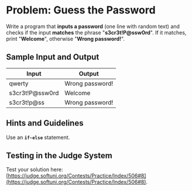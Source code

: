 # Problem: Guess the Password

Write a program that **inputs a password** (one line with random text) and checks if the input **matches** the phrase "**s3cr3t!P@ssw0rd**". If it matches, print "**Welcome**", otherwise "**Wrong password!**".

## Sample Input and Output

| Input           | Output          |
| --------------- | --------------- |
| qwerty          | Wrong password! |
| s3cr3t!P@ssw0rd | Welcome         |
| s3cr3t!p@ss     | Wrong password! |

## Hints and Guidelines

Use an **`if-else`** statement.

## Testing in the Judge System

Test your solution here: [https://judge.softuni.org/Contests/Practice/Index/506#8](https://judge.softuni.org/Contests/Practice/Index/506#8).
